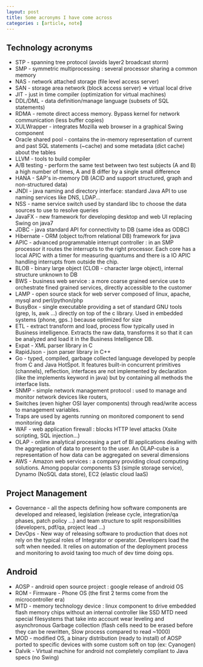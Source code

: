 ```yaml
---
layout: post
title: Some acronyms I have come across
categories : [article, note]
---
```


## Technology acronyms

* STP - spanning tree protocol (avoids layer2 broadcast storm)
* SMP - symmetric multiprocessing : several processor sharing a common memory
* NAS - network attached storage (file level access server)
* SAN - storage area network (block access server) => virtual local drive
* JIT - just in time compiler (optimization for virtual machines)
* DDL/DML - data definition/manage language (subsets of SQL statements)
* RDMA - remote direct access memory. Bypass kernel for network communication (less buffer copies)
* XULWrapper - integrates Mozilla web browser in a graphical Swing component
* Oracle shared pool - contains the in-memory representation of current and past SQL statements (~cache) and some metadata (dict cache) about the tables
* LLVM - tools to build compiler
* A/B testing - perform the same test between two test subjects (A and B) a high number of times, A and B differ by a single small difference
* HANA - SAP's in-memory DB (ACID and support structured, graph and non-structured data)
* JNDI - java naming and directory interface: standard Java API to use naming services like DNS, LDAP...
* NSS - name service switch used by standard libc to choose the data sources to use to resolve queries
* JavaFX - new framework for developing desktop and web UI replacing Swing on java7
* JDBC - java standard API for connectivity to DB (same idea as ODBC)
* Hibernate - ORM (object to/from relational DB) framework for java
* APIC - advanced programmable interrupt controller : in an SMP processor it routes the interrupts to the right processor.
  Each core has a local APIC with a timer for measuring quantums and there is a IO APIC handling interrupts from outside the chip.
* BLOB - binary large object (CLOB - character large object), internal structure unknown to DB
* BWS - business web service : a more coarse grained service use to orchestrate fined grained services, directly accessible to the customer
* LAMP - open source stack for web server composed of linux, apache, mysql and perl/python/php
* BusyBox - single executable providing a set of standard GNU tools (grep, ls, awk ...) directly on top of the c library.
  Used in embedded systems (phone, gps..) because optimized for size
* ETL - extract transform and load, process flow typically used in Business intelligence.
  Extracts the raw data, transforms it so that it can be analyzed and load it in the Business Intelligence DB.
* Expat - XML parser library in C
* RapidJson - json parser library in C++
* Go - typed, compiled, garbage collected language developed by people from C and Java HotSpot. 
  It features built-in concurrent primitives (channels), reflection, interfaces are not implemented by declaration
  (like the implements keyword in java) but by containing all methods the interface lists.
* SNMP - simple network management protocol : used to manage and monitor network devices like routers,
* Switches (even higher OSI layer components) through read/write access to management variables.
* Traps are used by agents running on monitored component to send monitoring data
* WAF - web application firewall : blocks HTTP level attacks (Xsite scripting, SQL injection...)
* OLAP - online analytical processing a part of BI applications dealing with the aggregation of data to present to the user. 
  An OLAP-cube is a representation of how data can be aggregated on several dimensions
* AWS - Amazon web services : a company providing cloud computing solutions. 
  Among popular components S3 (simple storage service), Dynamo (NoSQL data store), EC2 (elastic cloud IaaS)

## Project Management

* Governance - all the aspects defining how software components are developed and released, legislation
  (release cycle, integration/qa phases, patch policy ...) and team structure to split responsibilities
  (developers, pdf/qa, project lead ...)
* DevOps - New way of releasing software to production that does not rely on the typical roles of
  Integrator or operator. Developers load the soft when needed. It relies on automation of the
  deployment process and monitoring to avoid taxing too much of dev time doing ops.

## Android

* AOSP - android open source project : google release of android OS
* ROM - Firmware - Phone OS (the first 2 terms come from the microcontroller era)
* MTD - memory technology device : linux component to drive embedded flash memory chips without an internal controller like SSD
  MTD need special filesystems that take into account wear leveling and asynchronous Garbage collection 
  (flash cells need to be erased before they can be rewritten, Slow process compared to read ~1000)
* MOD - modified OS, a binary distribution (ready to install) of AOSP ported to specific devices with some custom soft on top (ex: Cyanogen)
* Dalvik - Virtual machine for android not completely compliant to Java specs (no Swing)


